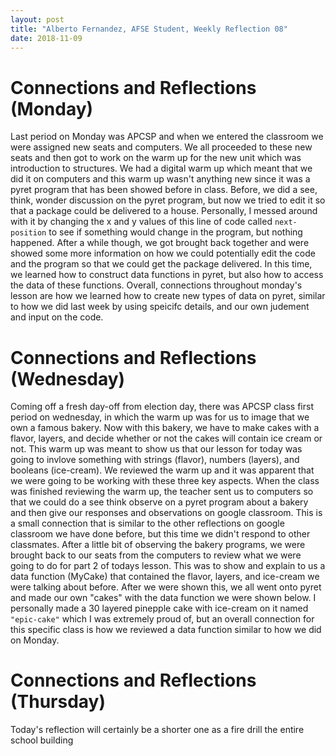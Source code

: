 ```yaml
---
layout: post
title: "Alberto Fernandez, AFSE Student, Weekly Reflection 08"
date: 2018-11-09
---
```


# Connections and Reflections (Monday)
Last period on Monday was APCSP and when we entered the classroom we were assigned new seats and computers. We all proceeded to these new seats and then got to work on the warm up for the new unit which was introduction to structures. We had a digital warm up which meant that we did it on computers and this warm up wasn't anything new since it was a pyret program that has been showed before in class. Before, we did a see, think, wonder discussion on the pyret program, but now we tried to edit it so that a package could be delivered to a house. Personally, I messed around with it by changing the x and y values of this line of code called ``` next-position ``` to see if something would change in the program, but nothing happened. After a while though, we got brought back together and were showed some more information on how we could potentially edit the code and the program so that we could get the package delivered. In this time, we learned how to construct data functions in pyret, but also how to access the data of these functions. Overall, connections throughout monday's lesson are how we learned how to create new types of data on pyret, similar to how we did last week by using speicifc details, and our own judement and input on the code.

# Connections and Reflections (Wednesday)
Coming off a fresh day-off from election day, there was APCSP class first period on wednesday, in which the warm up was for us to image that we own a famous bakery. Now with this bakery, we have to make cakes with a flavor, layers, and decide whether or not the cakes will contain ice cream or not. This warm up was meant to show us that our lesson for today was going to invlove something with strings (flavor), numbers (layers), and booleans (ice-cream). We reviewed the warm up and it was apparent that we were going to be working with these three key aspects. When the class was finished reviewing the warm up, the teacher sent us to computers so that we could do a see think observe on a pyret program about a bakery and then give our responses and observations on google classroom. This is a small connection that is similar to the other reflections on google classroom we have done before, but this time we didn't respond to other classmates. After a little bit of observing the bakery programs, we were brought back to our seats from the computers to review what we were going to do for part 2 of todays lesson. This was to show and explain to us a data function (MyCake) that contained the flavor, layers, and ice-cream we were talking about before. After we were shown this, we all went onto pyret and made our own "cakes" with the data function we were shown below. I personally made a 30 layered pinepple cake with ice-cream on it named ``` "epic-cake" ``` which I was extremely proud of, but an overall connection for this specific class is how we reviewed a data function similar to how we did on Monday.

# Connections and Reflections (Thursday)

Today's reflection will certainly be a shorter one as a fire drill the entire school building 
